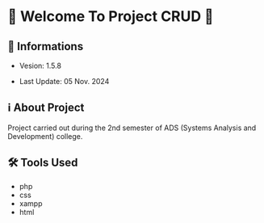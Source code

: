# 🎉 Welcome To Project CRUD 🚀 

## 📢 Informations

- Vesion: 1.5.8

- Last Update: 05 Nov. 2024

## ℹ️ About Project

Project carried out during the 2nd semester of ADS (Systems Analysis and Development) college.

## 🛠️ Tools Used

- php
- css
- xampp
- html
